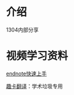 
# 介绍

1304内部分享

# 视频学习资料
[endnote快速上手](https://www.bilibili.com/video/BV1Az4y1f7ew)

[趣卡翻译](https://fanyi.qukaa.com/)：学术垃圾专用